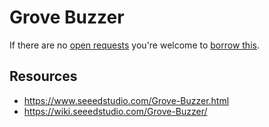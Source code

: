 # Grove Buzzer
If there are no [open requests](../../../../issues?q=is%3Aissue+is%3Aopen+%22Grove+Buzzer%22) you're welcome to [borrow this](../../../../issues/new?title=Borrow+request+for+Grove+Buzzer&body=1+piece+of+%5Bthis%5D%28..%2Fblob%2Fmain%2F.%2FHardware%2FActuators%2FGrove_Buzzer.md%29+for+~2+weeks.).

## Resources
- https://www.seeedstudio.com/Grove-Buzzer.html
- https://wiki.seeedstudio.com/Grove-Buzzer/
